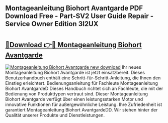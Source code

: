 ## Montageanleitung Biohort Avantgarde PDF Download Free - Part-SV2 User Guide Repair - Service Owner Edition 3I2UX

# <h2><a href="http://df7oy8m.blite.top/?on=Montageanleitung+Biohort+Avantgarde">🔗Download 👉🔴 Montageanleitung Biohort Avantgarde</a></h2>

[![Montageanleitung Biohort Avantgarde new download](https://i.imgur.com/lujVjoI.png)](http://df7oy8m.blite.top/?on=Montageanleitung+Biohort+Avantgarde)
Ihr neues Montageanleitung Biohort Avantgarde ist jetzt einsatzbereit. Dieses Benutzerhandbuch enthält eine Schritt-für-Schritt-Anleitung, die Ihnen den Einstieg erleichtert. Bedienungsanleitung für Fachleute Montageanleitung Biohort AvantgardeD Dieses Handbuch richtet sich an Fachleute, die mit der Bedienung von Produkttypen vertraut sind. Dieser Montageanleitung Biohort Avantgarde verfügt über einen leistungsstarken Motor und innovative Funktionen für außergewöhnliche Leistung. Ihre Zufriedenheit ist garantiert Montageanleitung Biohort AvantgardeDD. Wir stehen hinter der Qualität unserer Produkte und Dienstleistungen.
